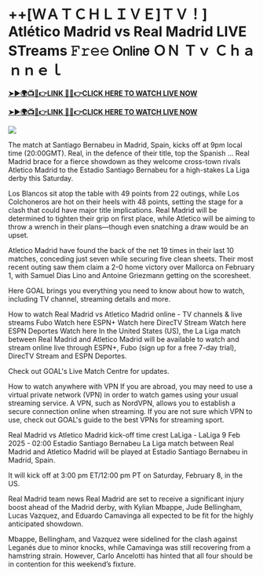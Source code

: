 # ++[ＷＡＴＣＨＬＩＶＥ]ＴＶ！] Atlético Madrid vs Real Madrid LIVE STreams 𝙵𝚛𝚎𝚎 𝖮𝗇𝗅𝗂𝗇𝖾 ＯＮ Ｔｖ Ｃｈａｎｎｅｌ


**[➤►🌍📺📱👉LINK 🔴✅👉CLICK HERE TO WATCH LIVE NOW](http://ultravibetv.com/soccer-pm-zit/?v=Jr+Git)**

**[➤►🌍📺📱👉LINK 🔴✅👉CLICK HERE TO WATCH LIVE NOW](http://ultravibetv.com/soccer-pm-zit/?v=Jr+Git)**

[![](https://blogger.googleusercontent.com/img/b/R29vZ2xl/AVvXsEgw86QcRTQHa_0UF_R0Ce_BfmEP5mTpVruRVIlWCPMMqp8oWxkzZavuKovDSK7oHt7t7csMbgy3jKUoCHU7kED_YXGoogHBc3NxSi3Jurev7bBa3b51d-V1n3mFx857KlyS0FiziJpcUdJgJFovmDw3IASQPNDjw8eVi3p9JbVffFfUQEfkj3-qYllz/s686/soccer.gif)](http://ultravibetv.com/soccer-pm-zit/?v=Jr+Git)

The match at Santiago Bernabeu in Madrid, Spain, kicks off at 9pm local time (20:00GMT). Real, in the defence of their title, top the Spanish ... Real Madrid brace for a fierce showdown as they welcome cross-town rivals Atletico Madrid to the Estadio Santiago Bernabeu for a high-stakes La Liga derby this Saturday.

Los Blancos sit atop the table with 49 points from 22 outings, while Los Colchoneros are hot on their heels with 48 points, setting the stage for a clash that could have major title implications. Real Madrid will be determined to tighten their grip on first place, while Atletico will be aiming to throw a wrench in their plans—though even snatching a draw would be an upset.

Atletico Madrid have found the back of the net 19 times in their last 10 matches, conceding just seven while securing five clean sheets. Their most recent outing saw them claim a 2-0 home victory over Mallorca on February 1, with Samuel Dias Lino and Antoine Griezmann getting on the scoresheet.

Here GOAL brings you everything you need to know about how to watch, including TV channel, streaming details and more.

How to watch Real Madrid vs Atletico Madrid online - TV channels & live streams
	Fubo	Watch here
	ESPN+	Watch here
	DirecTV Stream	Watch here
	ESPN Deportes	Watch here
In the United States (US), the La Liga match between Real Madrid and Atletico Madrid will be available to watch and stream online live through ESPN+, Fubo (sign up for a free 7-day trial), DirecTV Stream and ESPN Deportes.

Check out GOAL's Live Match Centre for updates.

How to watch anywhere with VPN
If you are abroad, you may need to use a virtual private network (VPN) in order to watch games using your usual streaming service. A VPN, such as NordVPN, allows you to establish a secure connection online when streaming. If you are not sure which VPN to use, check out GOAL's guide to the best VPNs for streaming sport.

Real Madrid vs Atletico Madrid kick-off time
crest
LaLiga - LaLiga
9 Feb 2025 - 02:00
Estadio Santiago Bernabeu
La Liga match between Real Madrid and Atletico Madrid will be played at Estadio Santiago Bernabeu in Madrid, Spain.

It will kick off at 3:00 pm ET/12:00 pm PT on Saturday, February 8, in the US.

Real Madrid team news
Real Madrid are set to receive a significant injury boost ahead of the Madrid derby, with Kylian Mbappe, Jude Bellingham, Lucas Vazquez, and Eduardo Camavinga all expected to be fit for the highly anticipated showdown.

Mbappe, Bellingham, and Vazquez were sidelined for the clash against Leganés due to minor knocks, while Camavinga was still recovering from a hamstring strain. However, Carlo Ancelotti has hinted that all four should be in contention for this weekend’s fixture.
